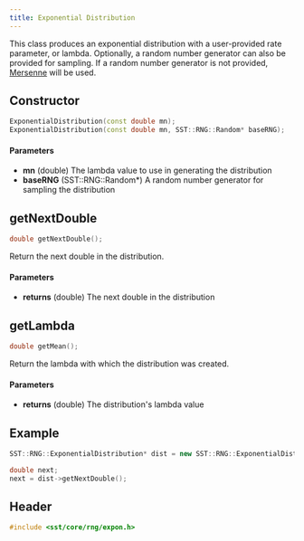 ```yaml
---
title: Exponential Distribution
---
```


This class produces an exponential distribution with a user-provided rate parameter, or lambda. Optionally, a random number generator can also be provided for sampling. If a random number generator is not provided, [Mersenne](mersenne) will be used.

## Constructor
```cpp
ExponentialDistribution(const double mn);
ExponentialDistribution(const double mn, SST::RNG::Random* baseRNG);
```

#### Parameters
* **mn** (double) The lambda value to use in generating the distribution
* **baseRNG** (SST::RNG::Random*) A random number generator for sampling the distribution

## getNextDouble
```cpp
double getNextDouble();
```
Return the next double in the distribution.

#### Parameters
* **returns** (double) The next double in the distribution

## getLambda
```cpp
double getMean();
```
Return the lambda with which the distribution was created.

#### Parameters
* **returns** (double) The distribution's lambda value

## Example

```cpp
SST::RNG::ExponentialDistribution* dist = new SST::RNG::ExponentialDistribution(1.5);

double next;
next = dist->getNextDouble();
```

## Header
```cpp
#include <sst/core/rng/expon.h>
```